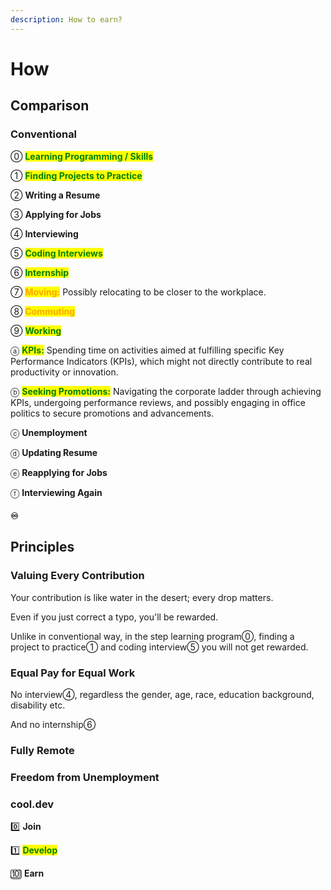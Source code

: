 ```yaml
---
description: How to earn?
---
```


# How

## Comparison

### Conventional

⓪ <mark style="color:green;">**Learning Programming / Skills**</mark>

① <mark style="color:green;">**Finding Projects to Practice**</mark>

② **Writing a Resume**

③ **Applying for Jobs**

④ **Interviewing**

⑤ <mark style="color:green;">**Coding Interviews**</mark>

⑥ <mark style="color:green;">**Internship**</mark>

⑦ <mark style="color:orange;">**Moving:**</mark> Possibly relocating to be closer to the workplace.

⑧ <mark style="color:orange;">**Commuting**</mark>

⑨ <mark style="color:green;">**Working**</mark>

ⓐ <mark style="color:green;">**KPIs:**</mark> <mark style="color:green;"></mark> Spending time on activities aimed at fulfilling specific Key Performance Indicators (KPIs), which might not directly contribute to real productivity or innovation.

ⓑ <mark style="color:green;">**Seeking Promotions:**</mark>  Navigating the corporate ladder through achieving KPIs, undergoing performance reviews, and possibly engaging in office politics to secure promotions and advancements.

ⓒ **Unemployment**

ⓓ **Updating Resume**

ⓔ **Reapplying for Jobs**

ⓕ **Interviewing Again**

#### ♾️

## Principles

### Valuing Every Contribution

Your contribution is like water in the desert; every drop matters.&#x20;

Even if you just correct a typo, you'll be rewarded.

Unlike in conventional way, in the step learning program⓪, finding a project to practice① and coding interview⑤ you will not get rewarded.

### Equal Pay for Equal Work

No interview④, regardless the gender, age, race, education background, disability etc.

And no internship⑥

### Fully Remote

### Freedom from Unemployment

### cool.dev

0️⃣ **Join**

1️⃣ <mark style="color:green;">**Develop**</mark>

🔟 **Earn**
